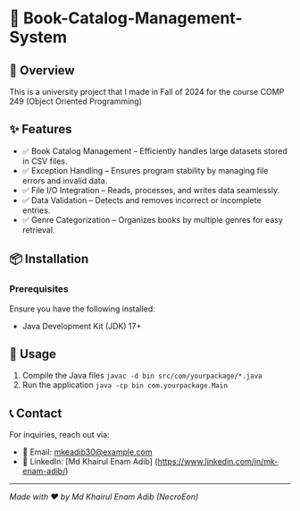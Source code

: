 # 🚀 Book-Catalog-Management-System

## 🌟 Overview

This is a university project that I made in Fall of 2024 for the course COMP 249 (Object Oriented Programming)

## ✨ Features

- ✅ Book Catalog Management – Efficiently handles large datasets stored in CSV files.
- ✅ Exception Handling – Ensures program stability by managing file errors and invalid data.
- ✅ File I/O Integration – Reads, processes, and writes data seamlessly.
- ✅ Data Validation – Detects and removes incorrect or incomplete entries.
- ✅ Genre Categorization – Organizes books by multiple genres for easy retrieval.



## 📦 Installation

### Prerequisites
Ensure you have the following installed:
- Java Development Kit (JDK) 17+


## 🚀 Usage
1. Compile the Java files
```javac -d bin src/com/yourpackage/*.java```
2. Run the application
```java -cp bin com.yourpackage.Main```


## 📞 Contact
For inquiries, reach out via:
- 📧 Email: mkeadib30@example.com
- 💼 LinkedIn: [Md Khairul Enam Adib] (https://www.linkedin.com/in/mk-enam-adib/)

---

*Made with ❤️ by Md Khairul Enam Adib (NecroEon)*
